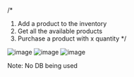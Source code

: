 /*
 1. Add a product to the inventory
 2. Get all the available products
 3. Purchase a product with x quantity
*/

![image](https://github.com/user-attachments/assets/3fbaa8e7-b3ff-4ad2-aa4d-ad5158662cca)
![image](https://github.com/user-attachments/assets/476638ce-a7e1-4e1b-9046-e6651c7e61c0)
![image](https://github.com/user-attachments/assets/7bb567af-7264-4a44-8292-b6cfd362b81f)

Note: No DB being used
